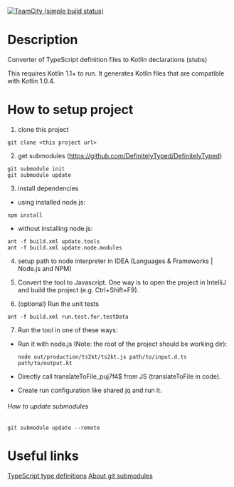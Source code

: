 [![TeamCity (simple build status)](https://img.shields.io/teamcity/http/teamcity.jetbrains.com/s/Kotlin_ts2kt.svg)](https://teamcity.jetbrains.com/viewType.html?buildTypeId=Kotlin_ts2kt&branch_Kotlin=%3Cdefault%3E&tab=buildTypeStatusDiv)

# Description
Converter of TypeScript definition files to Kotlin declarations (stubs)

This requires Kotlin 1.1+ to run.  It generates Kotlin files that are compatible with Kotlin 1.0.4.

# How to setup project
1. clone this project
  ```shell
  git clone <this project url>
  ```

2. get submodules (https://github.com/DefinitelyTyped/DefinitelyTyped)
  ```shell
  git submodule init
  git submodule update
  ```

3. install dependencies
  * using installed node.js:
  
  ```shell
  npm install
  ```
  
  * without installing node.js:

  ```shell
  ant -f build.xml update.tools
  ant -f build.xml update.node.modules
  ```

4. setup path to node interpreter in IDEA (Languages & Frameworks | Node.js and NPM)

5. Convert the tool to Javascript.  One way is to open the project in IntelliJ and build the project (e.g. Ctrl+Shift+F9).

6. (optional) Run the unit tests

```shell
ant -f build.xml run.test.for.testData
```

7. Run the tool in one of these ways:
  * Run it with node.js (Note: the root of the project should be working dir):

    ```shell
    node out/production/ts2kt/ts2kt.js path/to/input.d.ts path/to/output.kt
    ```
  * Directly call translateToFile_puj7f4$ from JS (translateToFile in code).
  * Create run configuration like shared jq and run it.


###### How to update submodules
  ```shell
  git submodule update --remote
  ```

# Useful links
[TypeScript type definitions](https://github.com/DefinitelyTyped/DefinitelyTyped)
[About git submodules](https://git-scm.com/book/en/v2/Git-Tools-Submodules)

